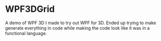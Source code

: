 WPF3DGrid
=========

A demo of WPF 3D I made to try out WPF for 3D. Ended up trying to make generate everything in code while making the code look like it was in a functional language.
